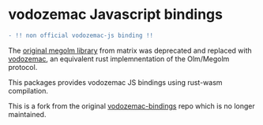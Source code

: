# vodozemac Javascript bindings

```diff 
- !! non official vodozemac-js binding !!
```

The [original megolm library](https://gitlab.matrix.org/matrix-org/olm/blob/master/docs/megolm.md) from matrix was deprecated and replaced with [vodozemac](https://github.com/matrix-org/vodozemac),
an equivalent rust implemnentation of the Olm/Megolm protocol.

This packages provides vodozemac JS bindings using rust-wasm compilation.

This is a fork from the original [vodozemac-bindings](https://github.com/matrix-org/vodozemac-bindings) repo which is no longer maintained.